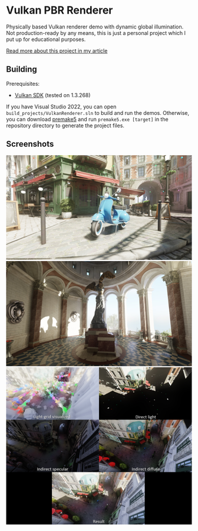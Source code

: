# Vulkan PBR Renderer

Physically based Vulkan renderer demo with dynamic global illumination. Not production-ready by any means, this is just a personal project which I put up for educational purposes.

[Read more about this project in my article](https://eeromutka.github.io/projects/vulkan_renderer)

## Building

Prerequisites:
- [Vulkan SDK](https://vulkan.lunarg.com/) (tested on 1.3.268)

If you have Visual Studio 2022, you can open `build_projects/VulkanRenderer.sln` to build and run the demos.
Otherwise, you can download [premake5](https://premake.github.io/download) and run `premake5.exe [target]` in the repository directory to generate the project files.

## Screenshots

![bistro](/screenshots/Bistro.jpg)
![suntemple](/screenshots/SunTemple.jpg)
![breakdown](/screenshots/Breakdown.jpg)
